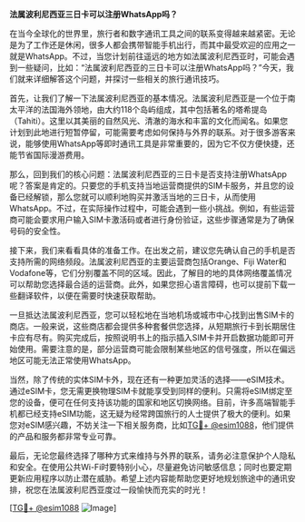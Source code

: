 **法属波利尼西亚三日卡可以注册WhatsApp吗？**

在当今全球化的世界里，旅行者和数字通讯工具之间的联系变得越来越紧密。无论是为了工作还是休闲，很多人都会携带智能手机出行，而其中最受欢迎的应用之一就是WhatsApp。不过，当您计划前往遥远的地方如法属波利尼西亚时，可能会遇到一些疑问，比如：“法属波利尼西亚的三日卡可以注册WhatsApp吗？”今天，我们就来详细解答这个问题，并探讨一些相关的旅行通讯技巧。

首先，让我们了解一下法属波利尼西亚的基本情况。法属波利尼西亚是一个位于南太平洋的法国海外领地，由大约118个岛屿组成，其中包括著名的塔希提岛（Tahiti）。这里以其美丽的自然风光、清澈的海水和丰富的文化而闻名。如果您计划到此地进行短暂停留，可能需要考虑如何保持与外界的联系。对于很多游客来说，能够使用WhatsApp等即时通讯工具是非常重要的，因为它不仅方便快捷，还能节省国际漫游费用。

那么，回到我们的核心问题：法属波利尼西亚的三日卡是否支持注册WhatsApp呢？答案是肯定的。只要您的手机支持当地运营商提供的SIM卡服务，并且您的设备已经解锁，那么您就可以顺利地购买并激活当地的三日卡，从而使用WhatsApp。不过，在实际操作过程中，可能会遇到一些小挑战。例如，有些运营商可能会要求用户输入SIM卡激活码或者进行身份验证，这些步骤通常是为了确保号码的安全性。

接下来，我们来看看具体的准备工作。在出发之前，建议您先确认自己的手机是否支持所需的网络频段。法属波利尼西亚的主要运营商包括Orange、Fiji Water和Vodafone等，它们分别覆盖不同的区域。因此，了解目的地的具体网络覆盖情况可以帮助您选择最合适的运营商。此外，如果您担心语言障碍，也可以提前下载一些翻译软件，以便在需要时快速获取帮助。

一旦抵达法属波利尼西亚，您可以轻松地在当地机场或城市中心找到出售SIM卡的商店。一般来说，这些商店都会提供多种套餐供您选择，从短期旅行卡到长期居住卡应有尽有。购买完成后，按照说明书上的指示插入SIM卡并开启数据功能即可开始使用。需要注意的是，部分运营商可能会限制某些地区的信号强度，所以在偏远地区可能无法正常使用WhatsApp。

当然，除了传统的实体SIM卡外，现在还有一种更加灵活的选择——eSIM技术。通过eSIM卡，您无需更换物理SIM卡就能享受到同样的便利。只需将eSIM绑定至您的设备，便可在任何支持该功能的国家和地区切换网络。目前，许多高端智能手机都已经支持eSIM功能，这无疑为经常跨国旅行的人士提供了极大的便利。如果您对eSIM感兴趣，不妨关注一下相关服务商，比如[TG💪+ @esim1088](https://t.me/s/esim1088)，他们提供的产品和服务都非常专业可靠。

最后，无论您最终选择了哪种方式来维持与外界的联系，请务必注意保护个人隐私和安全。在使用公共Wi-Fi时要特别小心，尽量避免访问敏感信息；同时也要定期更新应用程序以防止潜在威胁。希望上述内容能帮助您更好地规划旅途中的通讯安排，祝您在法属波利尼西亚度过一段愉快而充实的时光！

[[TG💪+ @esim1088](https://t.me/s/esim1088) ![Image](https://i.postimg.cc/4NQfJmqS/Snipaste-2025-05-13-00-14-12.png)]